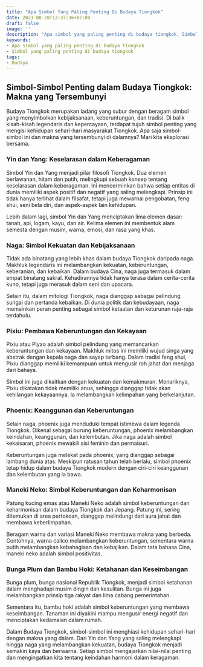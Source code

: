 ```yaml
---
title: "Apa Simbol Yang Paling Penting Di Budaya Tiongkok"
date: 2023-08-28T13:37:36+07:00
draft: false
image: ''
description: "Apa simbol yang paling penting di budaya tiongkok, Simbol yang paling penting di budaya tiongkok"
keywords:
- Apa simbol yang paling penting di budaya tiongkok
- Simbol yang paling penting di budaya tiongkok
tags:
- Budaya
---
```


## Simbol-Simbol Penting dalam Budaya Tiongkok: Makna yang Tersembunyi

Budaya Tiongkok merupakan ladang yang subur dengan beragam simbol yang menyimbolkan kebijaksanaan, keberuntungan, dan tradisi. Di balik kisah-kisah legendaris dan kepercayaan, terdapat tujuh simbol penting yang mengisi kehidupan sehari-hari masyarakat Tiongkok. Apa saja simbol-simbol ini dan makna yang tersembunyi di dalamnya? Mari kita eksplorasi bersama.

### Yin dan Yang: Keselarasan dalam Keberagaman

Simbol Yin dan Yang menjadi pilar filosofi Tiongkok. Dua elemen berlawanan, hitam dan putih, melingkupi sebuah konsep tentang keselarasan dalam keberagaman. Ini mencerminkan bahwa setiap entitas di dunia memiliki aspek positif dan negatif yang saling melengkapi. Prinsip ini tidak hanya terlihat dalam filsafat, tetapi juga mewarnai pengobatan, feng shui, seni bela diri, dan aspek-aspek lain kehidupan.

Lebih dalam lagi, simbol Yin dan Yang menciptakan lima elemen dasar: tanah, api, logam, kayu, dan air. Kelima elemen ini membentuk alam semesta dengan musim, warna, emosi, dan rasa yang khas.

### Naga: Simbol Kekuatan dan Kebijaksanaan

Tidak ada binatang yang lebih khas dalam budaya Tiongkok daripada naga. Makhluk legendaris ini melambangkan kekuatan, keberuntungan, keberanian, dan kebaikan. Dalam budaya Cina, naga juga termasuk dalam empat binatang sakral. Kehadirannya tidak hanya terasa dalam cerita-cerita kuno, tetapi juga merasuk dalam seni dan upacara.

Selain itu, dalam mitologi Tiongkok, naga dianggap sebagai pelindung sungai dan pertanda kebaikan. Di dunia politik dan kebudayaan, naga memainkan peran penting sebagai simbol ketaatan dan keturunan raja-raja terdahulu.

### Pixiu: Pembawa Keberuntungan dan Kekayaan

Pixiu atau Piyao adalah simbol pelindung yang memancarkan keberuntungan dan kekayaan. Makhluk mitos ini memiliki wujud singa yang abstrak dengan kepala naga dan sayap terbang. Dalam tradisi feng shui, Pixiu dianggap memiliki kemampuan untuk mengusir roh jahat dan menjaga dari bahaya.

Simbol ini juga dikaitkan dengan kekuatan dan kemakmuran. Menariknya, Pixiu dikatakan tidak memiliki anus, sehingga dianggap tidak akan kehilangan kekayaannya. Ia melambangkan kelimpahan yang berkelanjutan.

### Phoenix: Keanggunan dan Keberuntungan

Selain naga, phoenix juga menduduki tempat istimewa dalam legenda Tiongkok. Dikenal sebagai burung keberuntungan, phoenix melambangkan keindahan, keanggunan, dan kelembutan. Jika naga adalah simbol kekaisaran, phoenix mewakili sisi feminin dan permaisuri.

Keberuntungan juga melekat pada phoenix, yang dianggap sebagai lambang dunia atas. Meskipun ratusan tahun telah berlalu, simbol phoenix tetap hidup dalam budaya Tiongkok modern dengan ciri-ciri keanggunan dan kelembutan yang ia bawa.

### Maneki Neko: Simbol Keberuntungan dan Keharmonisan

Patung kucing emas atau Maneki Neko adalah simbol keberuntungan dan keharmonisan dalam budaya Tiongkok dan Jepang. Patung ini, sering ditemukan di area pertokoan, dianggap melindungi dari aura jahat dan membawa keberlimpahan.

Beragam warna dan variasi Maneki Neko membawa makna yang berbeda. Contohnya, warna calico melambangkan keberuntungan, sementara warna putih melambangkan kebahagiaan dan kebajikan. Dalam tata bahasa Cina, maneki neko adalah simbol positivitas.

### Bunga Plum dan Bambu Hoki: Ketahanan dan Keseimbangan

Bunga plum, bunga nasional Republik Tiongkok, menjadi simbol ketahanan dalam menghadapi musim dingin dan kesulitan. Bunga ini juga melambangkan prinsip tiga rakyat dan lima cabang pemerintahan.

Sementara itu, bambu hoki adalah simbol keberuntungan yang membawa keseimbangan. Tanaman ini diyakini mampu mengusir energi negatif dan menciptakan kedamaian dalam rumah.

Dalam Budaya Tiongkok, simbol-simbol ini menghiasi kehidupan sehari-hari dengan makna yang dalam. Dari Yin dan Yang yang saling melengkapi hingga naga yang melambangkan kekuatan, budaya Tiongkok menjadi semakin kaya dan berwarna. Setiap simbol mengajarkan nilai-nilai penting dan mengingatkan kita tentang keindahan harmoni dalam keragaman.